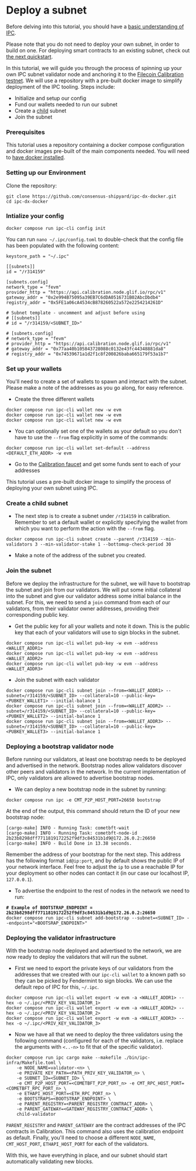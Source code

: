 # Deploy a subnet

Before delving into this tutorial, you should have a [basic understanding of IPC](../).&#x20;

Please note that you do not need to deploy your own subnet, in order to build on one. For deploying smart contracts to an existing subnet, check out [the next quickstart](deploy-smart-contract-to-mycelium-testnet.md).

In this tutorial, we will guide you through the process of spinning up your own IPC subnet validator node and anchoring it to the [Filecoin Calibration testnet](../reference/networks.md). We will use a repository with a pre-built docker image to simplify deployment of the IPC tooling. Steps include:

* Initialize and setup our config
* Fund our wallets needed to run our subnet
* Create a [child](../key-concepts/subnets.md#hierarchy-trees) subnet
* Join the subnet

### Prerequisites

This tutorial uses a repository containing a docker compose configuration and docker images pre-built of the main components needed. You will need to [have docker installed](https://docs.docker.com/engine/install/).

### Setting up our Environment

Clone the repository:

```
git clone https://github.com/consensus-shipyard/ipc-dx-docker.git
cd ipc-dx-docker
```

### Intialize your config

```
docker compose run ipc-cli config init
```

You can run `nano ~/.ipc/config.toml` to double-check that the config file has been populated with the following content:

```
keystore_path = "~/.ipc"

[[subnets]]
id = "/r314159"

[subnets.config]
network_type = "fevm"
provider_http = "https://api.calibration.node.glif.io/rpc/v1"
gateway_addr = "0x2e994B75095a39EB7C6dDA0516731B02AbcDbdb4"
registry_addr = "0x5FE1a06cA4534cB878260522a572e2254214261D"

# Subnet template - uncomment and adjust before using
# [[subnets]]
# id = "/r314159/<SUBNET_ID>"

# [subnets.config]
# network_type = "fevm"
# provider_http = "https://api.calibration.node.glif.io/rpc/v1"
# gateway_addr = "0x77aa40b105843728088c0132e43fc44348881da8"
# registry_addr = "0x74539671a1d2f1c8f200826baba665179f53a1b7"
```

### Set up your wallets

You'll need to create a set of wallets to spawn and interact with the subnet. Please make a note of the addresses as you go along, for easy reference.

* Create the three different wallets

```
docker compose run ipc-cli wallet new -w evm
docker compose run ipc-cli wallet new -w evm
docker compose run ipc-cli wallet new -w evm
```

* You can optionally set one of the wallets as your default so you don't have to use the `--from` flag explicitly in some of the commands:

```
docker compose run ipc-cli wallet set-default --address <DEFAULT_ETH_ADDR> -w evm
```

* Go to the [Calibration faucet](https://faucet.calibration.fildev.network/) and get some funds sent to each of your addresses

This tutorial uses a pre-built docker image to simplify the process of deploying your own subnet using IPC.&#x20;

### Create a child subnet <a href="#user-content-step-4-create-a-child-subnet" id="user-content-step-4-create-a-child-subnet"></a>

* The next step is to create a subnet under `/r314159` in calibration. Remember to set a default wallet or explicitly specifying the wallet from which you want to perform the action with the `--from` flag.

```
docker compose run ipc-cli subnet create --parent /r314159 --min-validators 3 --min-validator-stake 1 --bottomup-check-period 30
```

* Make a note of the address of the subnet you created.

### Join the subnet <a href="#user-content-step-5-join-the-subnet" id="user-content-step-5-join-the-subnet"></a>

Before we deploy the infrastructure for the subnet, we will have to bootstrap the subnet and join from our validators. We will put some initial collateral into the subnet and give our validator address some initial balance in the subnet. For this, we need to send a `join` command from each of our validators, from their validator owner addresses, providing their corresponding public key.

* Get the public key for all your wallets and note it down. This is the public key that each of your validators will use to sign blocks in the subnet.

```
docker compose run ipc-cli wallet pub-key -w evm --address <WALLET_ADDR1>
docker compose run ipc-cli wallet pub-key -w evm --address <WALLET_ADDR2>
docker compose run ipc-cli wallet pub-key -w evm --address <WALLET_ADDR3>
```

* Join the subnet with each validator

```
docker compose run ipc-cli subnet join --from=<WALLET_ADDR1> --subnet=/r314159/<SUBNET_ID> --collateral=10 --public-key=<PUBKEY_WALLET1> --initial-balance 1
docker compose run ipc-cli subnet join --from=<WALLET_ADDR2> --subnet=/r314159/<SUBNET_ID> --collateral=10 --public-key=<PUBKEY_WALLET2> --initial-balance 1
docker compose run ipc-cli subnet join --from=<WALLET_ADDR3> --subnet=/r314159/<SUBNET_ID> --collateral=10 --public-key=<PUBKEY_WALLET3> --initial-balance 1
```

### Deploying a bootstrap validator node

Before running our validators, at least one bootstrap needs to be deployed and advertised in the network. Bootstrap nodes allow validators discover other peers and validators in the network. In the current implementation of IPC, only validators are allowed to advertise bootstrap nodes.

* We can deploy a new bootstrap node in the subnet by running:

```
docker compose run ipc -e CMT_P2P_HOST_PORT=26650 bootstrap
```

At the end of the output, this command should return the ID of your new bootstrap node:

```
[cargo-make] INFO - Running Task: cometbft-wait
[cargo-make] INFO - Running Task: cometbft-node-id
2b23b8298dff7711819172252f9df3c84531b1d9@172.26.0.2:26650
[cargo-make] INFO - Build Done in 13.38 seconds.
```

Remember the address of your bootstrap for the next step. This address has the following format `id@ip:port`, and by default shows the public IP of your network interface. Feel free to adjust the `ip` to use a reachable IP for your deployment so other nodes can contact it (in our case our localhost IP, `127.0.0.1`).

* To advertise the endpoint to the rest of nodes in the network we need to run:

<pre><code><strong># Example of BOOTSTRAP_ENDPOINT = 2b23b8298dff7711819172252f9df3c84531b1d9@172.26.0.2:26650
</strong>docker compose run ipc-cli subnet add-bootstrap --subnet=&#x3C;SUBNET_ID> --endpoint="&#x3C;BOOTSRAP_ENDPOINT>"
</code></pre>

### Deploying the validator infrastructure <a href="#user-content-deploying-the-validator-infrastructure" id="user-content-deploying-the-validator-infrastructure"></a>

With the bootstrap node deployed and advertised to the network, we are now ready to deploy the validators that will run the subnet.

* First we need to export the private keys of our validators from the addresses that we created with our `ipc-cli wallet` to a known path so they can be picked by Fendermint to sign blocks. We can use the default repo of IPC for this, `~/.ipc`.

```
docker compose run ipc-cli wallet export -w evm -a <WALLET_ADDR1> --hex -o ~/.ipc/<PRIV_KEY_VALIDATOR_1>
docker compose run ipc-cli wallet export -w evm -a <WALLET_ADDR2> --hex -o ~/.ipc/<PRIV_KEY_VALIDATOR_2>
docker compose run ipc-cli wallet export -w evm -a <WALLET_ADDR3> --hex -o ~/.ipc/<PRIV_KEY_VALIDATOR_3>
```

* Now we have all that we need to deploy the three validators using the following command (configured for each of the validators, i.e. replace the arguments with `<..-n>` to fit that of the specific validator).

```
docker compose run ipc cargo make --makefile ./bin/ipc-infra/Makefile.toml \
    -e NODE_NAME=validator-<n> \
    -e PRIVATE_KEY_PATH=<PATH_PRIV_KEY_VALIDATOR_n> \
    -e SUBNET_ID=<SUBNET_ID> \
    -e CMT_P2P_HOST_PORT=<COMETBFT_P2P_PORT_n> -e CMT_RPC_HOST_PORT=<COMETBFT_RPC_PORT_n> \
    -e ETHAPI_HOST_PORT=<ETH_RPC_PORT_n> \
    -e BOOTSTRAPS=<BOOTSTRAP_ENDPOINT> \
    -e PARENT_REGISTRY=<PARENT_REGISTRY_CONTRACT_ADDR> \
    -e PARENT_GATEWAY=<GATEWAY_REGISTRY_CONTRACT_ADDR> \
    child-validator
```

`PARENT_REGISTRY` and `PARENT_GATEWAY` are the contract addresses of the IPC contracts in Calibration. This command also uses the calibration endpoint as default. Finally, you'll need to choose a different `NODE_NAME`, `CMT_HOST_PORT`, `ETHAPI_HOST_PORT` for each of the validators.

With this, we have everything in place, and our subnet should start automatically validating new blocks.
